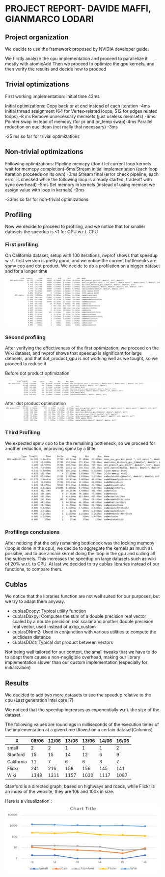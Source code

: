 # PROJECT REPORT- DAVIDE MAFFI, GIANMARCO LODARI

## Project organization
We decide to use the framework proposed by NVIDIA developer guide.

We firstly  analyze the cpu implementation and proceed to parallelize it mostly with atomicAdd
Then we proceed to optimize the gpu kernels, and then verify the results and decide how to proceed 

## Trivial optimizations
First working implementation: Initial time 43ms

Initial optimizations:
Copy back pr at end instead of each iteration -4ms  
Initial thread assignment (64 for Vertex-related loops, 512 for edges related loops) -8 ms
Remove unnecessary memsets (just useless memsets) -6ms
Pointer swap instead of memcpy (for pr and pr_temp swap)-4ms
Parallel reduction on euclidean (not really that necessary) -3ms

-25 ms so far for trivial optimizations

## Non-trivial optimizations

Following optimizations:
Pipeline memcpy (don't let current loop kernels wait for memcpy completion)-6ms
Stream initial implementation (each loop iteration proceeds on its own) -3ms
Stream final (error check pipeline, each error is checked while the following loop is already started, tradeoff with sync overhead) -5ms
Set memory in kernels (instead of using memset we assign value with loop in kernels) -3ms

-33ms so far for non-trivial optimizations


## Profiling
Now we decide to proceed to profiling, and we notice that for smaller datasets the speedup is <1 for GPU w.r.t. CPU

### First profiling 
On California dataset, setup with 100 iterations, nvprof shows that speedup w.r.t. first version is pretty good, and we notice the current bottlenecks are spmv coo and dot product. We decide to do a profilation on a bigger dataset and for a longer time

![cali1k](data/cali1k.jpg)

### Second profiling
After verifying the effectiveness of the first optimization, we proceed on the Wiki dataset, and nvprof shows that speedup is significant for large datasets, and that dot_product_gpu is not working well as we tought, so we proceed to reduce it

Before dot product optimization

![wiki-before-dot](data/wiki-before-dot.jpg)


After dot product optimization
![wiki-after-dot](data/wiki-after-dot.jpg)





### Third Profiling
We expected spmv coo to be the remaining bottleneck, so we proceed for another reduction, improving spmv by a little

![wiki-1k](data/wiki-1k.jpg)
### Profilings conclusions
After noticing that the only remaining bottleneck was the locking memcpy (loop is done in the cpu), we decide to aggregate the kernels as much as possible, and to use a main kernel doing the loop in the gpu and calling all the subkernels. This increases the speedup on large datasets such as wiki of 20% w.r.t. to CPU. At last we decided to try cublas libraries instead of our functions, to compare them.


## Cublas

We notice that the libraries function are not well suited for our purposes, but we try to adapt them anyway. 

* cublasDcopy: Typical utility function
* cublasDaxpy: Computes the sum of a double precision real vector scaled by a double precision real scalar and another double precision real vector, used instead of axbp_custom
* cublasDNrm2: Used in conjunction with various utilities to compute the euclidean distance
* cublasDDot: Typical dot product between vectors

Not being well tailored for our context, the small tweaks that we have to do to adapt them cause a non-negligible overhead, making our library implementation slower than our custom implementation (especially for initialization)

## Results

We decided to add two more datasets to see the speedup relative to the cpu  (Last generation Intel core i7)

We noticed that the speedup increases as exponentially w.r.t. the size of the dataset.

The following values are roundings in milliseconds of the execution times of the implementation at a given time (Rows) on a certain dataset(Columns)

| X          | 08/06 | 12/06 | 13/06 | 13/06 | 14/06 | 16/06 |
|------------|-------|-------|-------|-------|-------|-------|
| small      | 2     | 2     | 1     | 1     | 1     | 2     |
| Stanford   | 15    | 15    | 14    | 12    | 6     | 9     |
| California | 11    | 7     | 6     | 6     | 3     | 7     |
| Flickr     | 241   | 216   | 158   | 156   | 145   | 141   |
| Wiki       | 1348  | 1311  | 1157  | 1030  | 1117  | 1087  |

Stanford is a directed graph, based on highways and roads, while Flickr is an index of the website, they are 10k and 100k in size.

Here is a visualization :
![graphs](data/graphs.png)
